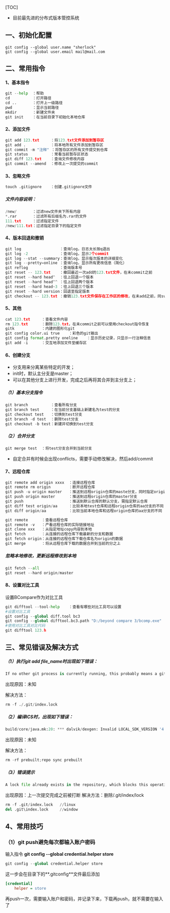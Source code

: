[TOC]

- 目前最先进的分布式版本管控系统

## 一、初始化配置

```
git config --global user.name "sherlock"
git config --global user.email mail@mail.com
```

## 二、常用指令

#### 1、基本指令

```python
git --help	：帮助
cd			：打开路径
cd ..		：打开上一级路径
pwd			：显示当前路径
mkdir		：新建文件夹
git init	：在当前目录下初始化本地仓库
```

#### 2、添加文件

```python
git add 123.txt		：将123.txt文件添加到暂存区
git add .			：将本地所有文件添加到暂存区
git commit -m "注释" ：将暂存区的所有文件提交到仓库
git status			：常看当前暂存区状态
git diff 123.txt	：查询文件修改内容
git commit --amend	：修改上一次提交的commit
```

#### 3、忽略文件

```python
touch .gitignore	：创建.gitignore文件
```

##### 文件内容说明：

```python
/new/		：过滤new文件夹下所有内容
*.rar		：过滤所有后缀名为.rar的文件
111.txt		：过滤指定文件
/new/111.txt：过滤指定目录下的指定文件
```

#### 4、版本回退和撤销

```python
git log					：查询log，日志太长按q退出
git log -2				：查询log，显示2个commit
git log --stat --summary：查询log，显示每次版本的详细变化
git log --pretty=online	：查询log，显示所有更改信息（简化）
git reflog				：查询版本号
git reset -- 123.txt	：撤回最近一次add的123.txt文件，在未commit之前
git reset --hard head^	：往上回退一个版本
git reset --hard head^^	：往上回退两个版本
git reset --hard head~3	：往上回退三个版本
git reset --hard version：回退至指定版本
git checkout -- 123.txt	：撤销123.txt文件保存在工作区的修改，在未add之前，同svn revert
```

#### 5、其他

```python
cat 123.txt		：查看文件内容
rm 123.txt		：删除123.txt，在未commit之前可以使用checkout指令恢复
gitk			：内建的图形化git
git config color.ui true	：彩色的git输出
git config format.pretty oneline	：显示历史记录，只显示一行注释信息
git add -i		：交互地添加文件至缓存区
```

#### 6、创建分支

- 分支用来分离某些特定的开发；
- init时，默认主分支是master；
- 可以在其他分支上进行开发，完成之后再将其合并到主分支上；

##### （1）基本分支指令

```python
git branch			：查看所有分支
git branch test		：在当前分支基础上新建名为test的分支
git checkout test	：切换到test分支
git branch -d test	：删除test分支
git checkout -b test：新建并切换到test分支
```

##### （2）合并分支

```python
git merge test	：将test分支合并到当前分支
```

- 自定合并有时候会出现conflicts，需要手动修改解决，然后add/commit

#### 7、远程仓库

```python
git remote add origin xxxx	：连接远程仓库
git remote rm origin		：断开远程仓库
git push -u origin master	：推送到远程origin仓库的maste分支，同时指定origin为默认仓库
git push origin master		：推送到远程origin仓库的master分支
git push					：推送到默认仓库的默认分支，需指定默认仓库
git diff test origin/aa		：比较本地test仓库和远程origin仓库的aa分支的不同
git diff origin/aa			：比较当前本地仓库和远程origin仓库的aa分支的不同
```

```python
git remote		：查看远程仓库
git remote -v	：产看远程仓库的实际链接地址
git clone xxx	：从指定地址copy内容到本地
git fetch		：从连接的远程仓库下载最新的分支和数据
git fetch origin：从连接的远程仓库下载仓库名为origin的数据
git merge		：将从远程仓库下载的数据合并到当前的分之上
```

##### 忽略本地修改，更新远程修改到本地
```python
git fetch --all
git reset --hard origin/master
```

#### 8、设置对比工具

设置BCompare作为对比工具

```python
git difftool --tool-help	：查看有哪些对比工具可以设置
#设置对比工具
git config --global diff.tool bc3
git config --global difftool.bc3.path "D:/beyond compare 3/bcomp.exe"
#使用对比工具对比代码
git difftool 123.h
```



## 三、常见错误及解决方式

##### （1）执行git add file_name时出现如下错误：

```python
If no other git process is currently running, this probably means a git process crashed in this repository earlier. Make sure no other git process is running and remove the file manually to continue.
```

出现原因：未知

解决方法：

```python
rm -f ./.git/index.lock
```

##### （2）编译ICS时，出现如下错误：

```python
build/core/java.mk:20: *** dalvik/dexgen: Invalid LOCAL_SDK_VERSION '4' Choices are: current .  Stop.
```

出现原因：未知

解决方法：

```python
rm -rf prebuilt;repo sync prebuilt
```

##### （3）错误提示
```python
A lock file already exists in the repository, which blocks this operation from completing
```
出现原因：上一次提交完成之前被打断
解决方法：删除/.git/index/lock
```python
rm -f .git/index.lock   //linux
del .git\index.lock     //window
```

## 4、常用技巧

### （1）git push避免每次都输入账户密码

输入指令 **git config --global credential.helper store**

```python
git config --global credential.helper store
```

这一步会在目录下的**.gitconfig**文件最后添加

```ini
[credential]
    helper = store
```

再push一次，需要输入账户和密码，并记录下来，下载再push，就不需要在输入了